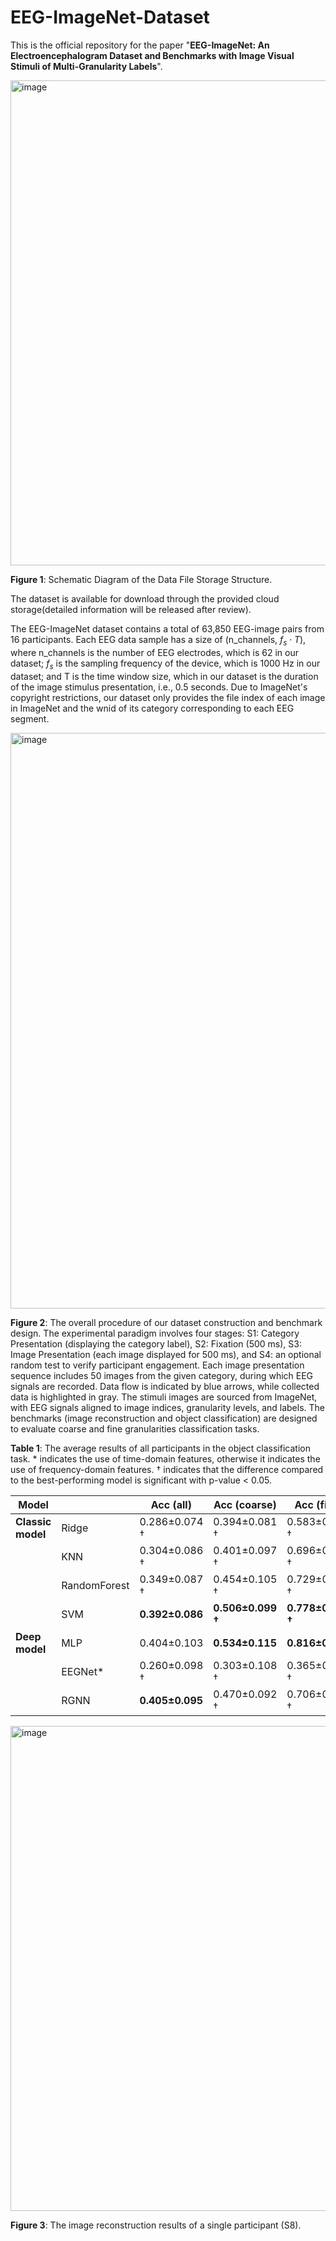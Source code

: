 # EEG-ImageNet-Dataset

This is the official repository for the paper "**EEG-ImageNet: An Electroencephalogram Dataset and Benchmarks with Image Visual Stimuli of Multi-Granularity Labels**".

<img width="776" alt="image" src="https://github.com/user-attachments/assets/55ac9916-e6ff-4f27-afbe-21a5d8206df2">

**Figure 1**: Schematic Diagram of the Data File Storage Structure. 

The dataset is available for download through the provided cloud storage(detailed information will be released after review). 

The EEG-ImageNet dataset contains a total of 63,850 EEG-image pairs from 16 participants. 
Each EEG data sample has a size of (n\_channels, $f_s \cdot T$), where n\_channels is the number of EEG electrodes, which is 62 in our dataset; $f_s$ is the sampling frequency of the device, which is 1000 Hz in our dataset; and T is the time window size, which in our dataset is the duration of the image stimulus presentation, i.e., 0.5 seconds.
Due to ImageNet's copyright restrictions, our dataset only provides the file index of each image in ImageNet and the wnid of its category corresponding to each EEG segment.

<img width="921" alt="image" src="https://github.com/user-attachments/assets/a045a0ab-c53c-4536-90d3-aac3cb8cf256">

**Figure 2**: The overall procedure of our dataset construction and benchmark design. The experimental paradigm involves four stages: S1: Category Presentation (displaying the category label), S2: Fixation (500 ms), S3: Image Presentation (each image displayed for 500 ms), and S4: an optional random test to verify participant engagement. Each image presentation sequence includes 50 images from the given category, during which EEG signals are recorded. Data flow is indicated by blue arrows, while collected data is highlighted in gray. The stimuli images are sourced from ImageNet, with EEG signals aligned to image indices, granularity levels, and labels. The benchmarks (image reconstruction and object classification) are designed to evaluate coarse and fine granularities classification tasks.

**Table 1**: The average results of all participants in the object classification task. * indicates the use of time-domain features, otherwise it indicates the use of frequency-domain features. † indicates that the difference compared to the best-performing model is significant with p-value < 0.05.

| **Model**        |            | **Acc (all)** | **Acc (coarse)** | **Acc (fine)** |
|------------------|------------|---------------|------------------|----------------|
| **Classic model**| Ridge      | 0.286±0.074 †       | 0.394±0.081 †          | 0.583±0.074 †        |
|                  | KNN        | 0.304±0.086 †       | 0.401±0.097 †          | 0.696±0.068 †        |
|                  | RandomForest | 0.349±0.087 †     | 0.454±0.105 †          | 0.729±0.072 †        |
|                  | SVM        | **0.392±0.086**    | **0.506±0.099 †**      | **0.778±0.054 †**    |
| **Deep model**   | MLP        | 0.404±0.103        | **0.534±0.115**       | **0.816±0.054**     |
|                  | EEGNet*    | 0.260±0.098 †       | 0.303±0.108 †          | 0.365±0.095 †        |
|                  | RGNN       | **0.405±0.095**    | 0.470±0.092 †          | 0.706±0.073 †        |

<img width="776" alt="image" src="https://github.com/user-attachments/assets/026182bd-5b8d-4b84-aaca-a69ea7e2f0fa">

**Figure 3**: The image reconstruction results of a single participant (S8).


